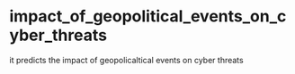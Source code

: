 # impact_of_geopolitical_events_on_cyber_threats
it predicts the impact of geopolicaltical events on cyber threats
